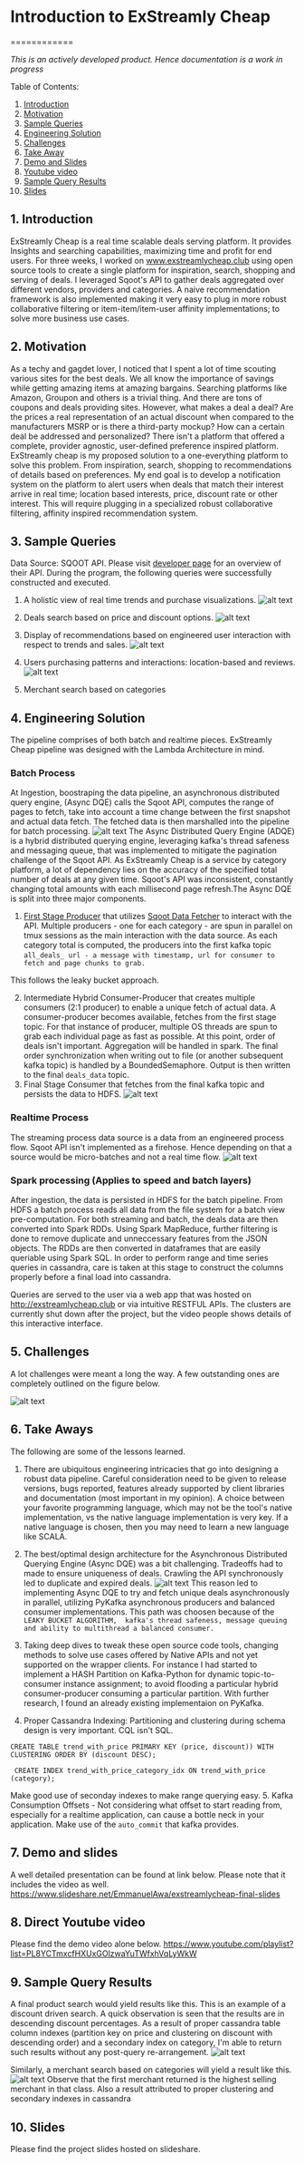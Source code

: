 # Introduction to ExStreamly Cheap
============

*This is an actively developed product. Hence documentation is a work in progress*

Table of Contents:

1. [Introduction](README.md#1-introduction)
2. [Motivation](README.md#2-motivation)
3. [Sample Queries](README.md#3-sample-queries)
4. [Engineering Solution](README.md#4-engineering-solution) 
5. [Challenges](README.md#5-challenges)
6. [Take Away](README.md#6-take-aways)
7. [Demo and Slides](README.md#7-demo-and-slides)
8. [Youtube video](README.md#8-direct-youtube-video)
9. [Sample Query Results](README.md#9-sample-query-results)
10. [Slides](README.md#10-slides)

## 1. Introduction
ExStreamly Cheap is a real time scalable deals serving platform. It provides Insights and searching capabilities, maximizing time and profit for end users. 
For three weeks, I worked on www.exstreamlycheap.club using open source tools to create a single platform for inspiration, search, shopping and serving of deals. I leveraged Sqoot's API to gather deals aggregated over different vendors, providers and categories.
A naive recommendation framework is also implemented making it very easy to plug in more robust collaborative filtering or item-item/item-user affinity implementations; to solve more business use cases.

## 2. Motivation
As a techy and gagdet lover, I noticed that I spent a lot of time scouting various sites for the best deals. We all know the importance of savings while getting amazing items at amazing bargains. Searching platforms like Amazon, Groupon and others is a trivial thing. And there are tons of coupons and deals providing sites. However, what makes a deal a deal? Are the prices a real representation of an actual discount when compared to the manufacturers MSRP or is there a third-party mockup? How can a certain deal be addressed and personalized? There isn't a platform that offered a complete, provider agnostic, user-defined preference inspired platform. ExStreamly cheap is my proposed solution to a one-everything platform to solve this problem. From inspiration, search, shopping to recommendations of details based on preferences. My end goal is to develop a notification system on the platform to alert users when deals that match their interest arrive in real time; location based interests, price, discount rate or other interest. This will require plugging in a specialized robust collaborative filtering, affinity inspired recommendation system.

## 3. Sample Queries
Data Source: SQOOT API. Please visit [developer page](http://docs.sqoot.com/v2/overview.html) for an overview of their API.
During the program, the following queries were successfully constructed and executed.
  1. A holistic view of real time trends and purchase visualizations.
  ![alt text](figures/query_visualization.png "Realtime trends and sales visualizations.")

  2. Deals search based on price and discount options.
  ![alt text](figures/query_price_discount.png "Deals search based on price and discount.")


  3. Display of recommendations based on engineered user interaction with respect to trends and sales.
  ![alt text](figures/recommendations.png "Recommendations display")

  4. Users purchasing patterns and interactions: location-based and reviews.
  ![alt text](figures/users_pattern_map.png "Users' purchasing patterns.")

  5. Merchant search based on categories

## 4. Engineering Solution
The pipeline comprises of both batch and realtime pieces. ExStreamly Cheap pipeline was designed with the Lambda Architecture in mind.

### Batch Process
At Ingestion, boostraping the data pipeline, an asynchronous distributed query engine, (Async DQE) calls the Sqoot API, computes the range of pages to fetch, take into account a time change between the first snapshot and actual data fetch. The fetched data is then marshalled into the pipeline for batch processing.
![alt text](figures/batch_pipeline.png "Batch Processing.")
The Async Distributed Query Engine (ADQE) is a hybrid distributed querying engine, leveraging kafka's thread safeness and messaging queue, that was implemented to mitigate the pagination challenge of the Sqoot API. As ExStreamly Cheap is a service by category platform, a lot of dependency lies on the accuracy of the specified total number of deals at any given time. Sqoot's API was inconsistent, constantly changing total amounts with each millisecond page refresh.The Async DQE is split into three major components.
  1. [First Stage Producer](src/fetch_data/generate_all_categories.py) that utilizes [Sqoot Data Fetcher](src/fetch/fetch_sqoot_data.py) to interact with the API. Multiple producers - one for each category -  are spun in parallel on tmux sessions as the main interaction with the data source. As each category total is computed, the producers into the first kafka topic       
```all_deals_ url - a message with timestamp, url for consumer to fetch and page chunks to grab. ```

This follows the leaky bucket approach. 

  2. Intermediate Hybrid Consumer-Producer that creates multiple consumers (2:1 producer) to enable a unique fetch of actual data. A consumer-producer becomes available, fetches from the first stage topic. For that instance of producer, multiple OS threads are spun to grab each individual page as fast as possible. At this point, order of deals isn't important. Aggregation will be handled in spark. The final order synchronization when writing out to file (or another subsequent kafka topic) is handled by a BoundedSemaphore. Output is then written to the final ```deals_data``` topic.
  3. Final Stage Consumer that fetches from the final kafka topic and persists the data to HDFS.
![alt text](figures/async_dqe_architecture.png "Async DQE.")

### Realtime Process
The streaming process data source is a data from an engineered process flow. Sqoot API isn't implemented as a firehose. Hence depending on that a source would be micro-batches and not a real time flow.
![alt text](figures/realtime_pipeline.png "Realtime Processing.")

### Spark processing (Applies to speed and batch layers)
After ingestion, the data is persisted in HDFS for the batch pipeline. From HDFS a batch process reads all data from the file system for a batch view pre-computation. For both streaming and batch, the deals data are then converted into Spark RDDs. Using Spark MapReduce, further filtering is done to remove duplicate and unneccessary features from the JSON objects. The RDDs are then converted in dataframes that are easily queriable using Spark SQL. In order to perform range and time series queries in cassandra, care is taken at this stage to construct the columns properly before a final load into cassandra.

Queries are served to the user via a web app that was hosted on http://exstreamlycheap.club or via intuitive RESTFUL APIs. The clusters are currently shut down after the project, but the video people shows details of this interactive interface.

## 5. Challenges
A lot challenges were meant a long the way. A few outstanding ones are completely outlined on the figure below.

![alt text](figures/challenges.png "Project Challenges.")

## 6. Take Aways
The following are some of the lessons learned.
  1. There are ubiquitous engineering intricacies that go into designing a robust data pipeline. Careful consideration need to be given to release versions, bugs reported, features already supported by client libraries and documentation (most important in my opinion). A choice between your favorite programming language, which may not be the tool's native implementation, vs the native language implementation is very key. If a native language is chosen, then you may need to learn a new language like SCALA.
  
  2. The best/optimal design architecture for the Asynchronous Distributed Querying Engine (Async DQE) was a bit challenging. Tradeoffs had to made to ensure uniqueness of deals. Crawling the API synchronously led to duplicate and expired deals. 
  ![alt text](figures/pagination_issue.png "Sqoot Pagination challenge.")
This reason led to implementing Async DQE to try and fetch unique deals asynchronously in parallel, utilizing PyKafka asynchronous producers and balanced consumer implementations. This path was choosen because of the 
```LEAKY BUCKET ALGORITHM,  kafka's thread safeness, message queuing and ability to multithread a balanced consumer.``` 
  3. Taking deep dives to tweak these open source code tools, changing methods to solve use cases offered by Native APIs and not yet supported on the wrapper clients. For instance I had started to implement a HASH Partition on Kafka-Python for dynamic topic-to-consumer instance assignment; to avoid flooding a particular hybrid consumer-producer consuming a particular partition. With further research, I found an already existing implementaion on PyKafka.
  4. Proper Cassandra Indexing: Partitioning and clustering during schema design is very important. CQL isn't SQL.

  ``` CREATE TABLE trend_with_price PRIMARY KEY (price, discount)) WITH CLUSTERING ORDER BY (discount DESC); ```

  ``` CREATE INDEX trend_with_price_category_idx ON trend_with_price (category);```
  
  Make good use of seconday indexes to make range querying easy.
  5. Kafka Consumption Offsets - Not considering what offset to start reading from, especially for a realtime application, can cause a bottle neck in your application. Make use of the ```auto_commit``` that kafka provides. 
  
## 7. Demo and slides
A well detailed presentation can be found at link below. Please note that it includes the video as well.
https://www.slideshare.net/EmmanuelAwa/exstreamlycheap-final-slides

## 8. Direct Youtube video
Please find the demo video alone below.
https://www.youtube.com/playlist?list=PL8YCTmxcfHXUxGOlzwaYuTWfxhVqLyWkW

## 9. Sample Query Results
A final product search would yield results like this. This is an example of a discount driven search. A quick observation is seen that the results are in descending discount percentages. As a result of proper cassandra table column indexes (partition key on price and clustering on discount with descending order) and a secondary index on category, I'm able to return such results without any post-query re-arrangement.
![alt text](figures/product_search_with_result.png "Deals search based on price and discount with results.")


Similarly, a merchant search based on categories will yield a result like this.
  ![alt text](figures/merchant_search_with_result.png "Deals search based on price and discount.")
Observe that the first merchant returned is the highest selling merchant in that class. Also a result attributed to proper clustering and secondary indexes in cassandra

## 10. Slides
Please find the project slides hosted on slideshare.
